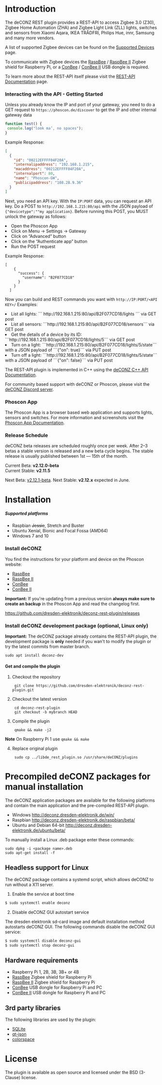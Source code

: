 Introduction
============

The deCONZ REST plugin provides a REST-API to access Zigbee 3.0 (Z30), Zigbee Home Automation (ZHA) and Zigbee Light Link (ZLL) lights, switches and sensors from Xiaomi Aqara, IKEA TRÅDFRI, Philips Hue, innr, Samsung and many more vendors.

A list of supported Zigbee devices can be found on the [Supported Devices](https://github.com/dresden-elektronik/deconz-rest-plugin/wiki/Supported-Devices) page.

To communicate with Zigbee devices the [RaspBee](https://phoscon.de/raspbee?ref=gh) / [RaspBee&nbsp;II](https://phoscon.de/raspbee2?ref=gh) Zigbee shield for Raspberry Pi, or a [ConBee](https://phoscon.de/conbee?ref=gh) / [ConBee&nbsp;II](https://phoscon.de/conbee2?ref=gh) USB dongle is required.

To learn more about the REST-API itself please visit the [REST-API Documentation](http://dresden-elektronik.github.io/deconz-rest-doc/) page.<br>

### Interacting with the API - Getting Started
Unless you already know the IP and port of your gateway, you need to do a GET request to ```https://phoscon.de/discover``` to get the IP and other internal gateway data

```javascript
function test() {
 console.log("look ma’, no spaces");
}
```

Example Response:
```json
[
  {
    "id": "00212EFFFF04F20A",
    "internalipaddress": "192.168.1.215",
    "macaddress": "00212EFFFF04F20A",
    "internalport": 80,
    "name": "Phoscon-GW",
    "publicipaddress": "108.28.9.36"
  }
]
```


Next, you need an API key. With the ```IP:PORT``` data, you can request an API key. Do a POST to ```http://192.168.1.215:80/api``` with the JSON payload of ```{"devicetype":""my application}```. Before running this POST, you MUST unlock the gateway as follows:

<li>Open the Phoscon App
<li>Click on Menu → Settings → Gateway
<li>Click on “Advanced” button
<li>Click on the “Authenticate app” button
<li>Run the POST request

Example Response:
```
[
    {
      "success": {
        "username": "B2F077CD18"
      }
    }
  ]
```

Now you can build and REST commands you want with ```http://IP:PORT/<API KEY>/```
Examples:
  <li> List all lights: ``` http://192.168.1.215:80/api/B2F077CD18/lights ``` via GET post
  <li> List all sensors: ```http://192.168.1.215:80/api/B2F077CD18/sensors``` via GET post
  <li> Get the details of a device by its ID: ```http://192.168.1.215:80/api/B2F077CD18/lights/5``` via GET post
  <li> Turn on a light: ```http://192.168.1.215:80/api/B2F077CD18/lights/5/state``` with a JSON payload of ```{"on": true}``` via PUT post
  <li> Turn off a light: ```http://192.168.1.215:80/api/B2F077CD18/lights/5/state``` with a JSON payload of ```{"on": false}``` via PUT post
    
    
  
  
  
  
The REST-API plugin is implemented in C++ using the [deCONZ C++ API Documentation](https://phoscon.de/deconz-cpp).

For community based support with deCONZ or Phoscon, please visit the [deCONZ Discord server](https://discord.gg/QFhTxqN). 

### Phoscon App
The Phoscon App is a browser based web application and supports lights, sensors and switches. For more information and screenshots visit the [Phoscon App Documentation](https://phoscon.de/app/doc?ref=gh).


### Release Schedule

deCONZ beta releases are scheduled roughly once per week. After 2–3 betas a stable version is released and a new beta cycle begins. The stable release is usually published between 1st — 15th of the month.

Current Beta: **v2.12.0-beta**  
Current Stable: **v2.11.5**

Next Beta: [v2.12.1-beta](https://github.com/dresden-elektronik/deconz-rest-plugin/milestone/14).
Next Stable: **v2.12.x** expected in June.

Installation
============

##### Supported platforms
* Raspbian ~~Jessie~~, Stretch and Buster
* Ubuntu Xenial, Bionic and Focal Fossa (AMD64)
* Windows 7 and 10

### Install deCONZ
You find the instructions for your platform and device on the Phoscon website:

* [RaspBee](https://phoscon.de/raspbee/install?ref=gh)
* [RaspBee&nbsp;II](https://phoscon.de/raspbee2/install?ref=gh)
* [ConBee](https://phoscon.de/conbee/install?ref=gh)
* [ConBee&nbsp;II](https://phoscon.de/conbee2/install?ref=gh)

**Important:** If you're updating from a previous version **always make sure to create an backup** in the Phoscon App and read the changelog first.

https://github.com/dresden-elektronik/deconz-rest-plugin/releases

### Install deCONZ development package (optional, Linux only)

**Important:** The deCONZ package already contains the REST-API plugin, the development package is **only** needed if you wan't to modify the plugin or try the latest commits from master branch.

    sudo apt install deconz-dev

#### Get and compile the plugin

1. Checkout the repository

        git clone https://github.com/dresden-elektronik/deconz-rest-plugin.git

2. Checkout the latest version

        cd deconz-rest-plugin
        git checkout -b mybranch HEAD

3. Compile the plugin

        qmake && make -j2

**Note** On Raspberry Pi 1 use `qmake && make`

4. Replace original plugin

        sudo cp ../libde_rest_plugin.so /usr/share/deCONZ/plugins

Precompiled deCONZ packages for manual installation
===================================================

The deCONZ application packages are available for the following platforms and contain the main application and the pre-compiled REST-API plugin.

* Windows  http://deconz.dresden-elektronik.de/win/
* Raspbian http://deconz.dresden-elektronik.de/raspbian/beta/
* Ubuntu and Debian 64-bit http://deconz.dresden-elektronik.de/ubuntu/beta/

To manually install a Linux .deb package enter these commands:

    sudo dpkg -i <package name>.deb
    sudo apt-get install -f

Headless support for Linux
--------------------------

The deCONZ package contains a systemd script, which allows deCONZ to run without a X11 server.

1. Enable the service at boot time

```bash
$ sudo systemctl enable deconz
```

2. Disable deCONZ GUI autostart service

The dresden elektronik sd-card image and default installation method autostarts deCONZ GUI.
The following commands disable the deCONZ GUI service:

```bash
$ sudo systemctl disable deconz-gui
$ sudo systemctl stop deconz-gui
```

Hardware requirements
---------------------

* Raspberry Pi 1, 2B, 3B, 3B+ or 4B
* [RaspBee](https://phoscon.de/raspbee?ref=gh) Zigbee shield for Raspberry Pi
* [RaspBee&nbsp;II](https://phoscon.de/raspbee2?ref=gh) Zigbee shield for Raspberry Pi
* [ConBee](https://phoscon.de/conbee?ref=gh) USB dongle for Raspberry Pi and PC
* [ConBee&nbsp;II](https://phoscon.de/conbee2?ref=gh) USB dongle for Raspberry Pi and PC

3rd party libraries
-------------------
The following libraries are used by the plugin:

* [SQLite](http://www.sqlite.org)
* [qt-json](https://github.com/lawand/droper/tree/master/qt-json)
* [colorspace](http://www.getreuer.info/home/colorspace)

License
=======
The plugin is available as open source and licensed under the BSD (3-Clause) license.


